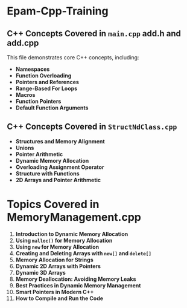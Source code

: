 # Epam-Cpp-Training
## C++ Concepts Covered in `main.cpp` add.h and add.cpp

This file demonstrates core C++ concepts, including:

- **Namespaces**  
- **Function Overloading**  
- **Pointers and References**  
- **Range-Based For Loops**  
- **Macros**  
- **Function Pointers**  
- **Default Function Arguments**

## C++ Concepts Covered in `StructNdClass.cpp`

- **Structures and Memory Alignment**  
- **Unions**  
- **Pointer Arithmetic**  
- **Dynamic Memory Allocation**  
- **Overloading Assignment Operator**  
- **Structure with Functions**  
- **2D Arrays and Pointer Arithmetic**


# Topics Covered in MemoryManagement.cpp

1. **Introduction to Dynamic Memory Allocation**
2. **Using `malloc()` for Memory Allocation**
3. **Using `new` for Memory Allocation**
4. **Creating and Deleting Arrays with `new[]` and `delete[]`**
5. **Memory Allocation for Strings**
6. **Dynamic 2D Arrays with Pointers**
7. **Dynamic 3D Arrays**
8. **Memory Deallocation: Avoiding Memory Leaks**
9. **Best Practices in Dynamic Memory Management**
10. **Smart Pointers in Modern C++**
11. **How to Compile and Run the Code**


